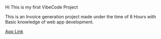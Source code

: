 Hi This is my first VibeCode Project

This is an Invoice generation project made under the time of 8 Hours with Basic knowledge of web app development. 

[App Link](https://inv-app-manzarejazs-projects.vercel.app/dashboard)
